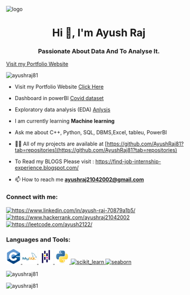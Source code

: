 ![logo](https://www.iiba.org/globalassets/iiba-analyst-catalyst/images/here-is-some-information-about-what-a-big-data-analyst-is-and-does-social.jpg)
<h1 align="center">Hi 👋, I'm Ayush Raj</h1>
<h3 align="center">Passionate About Data And To Analyse It.</h3>
<a href="https://ayushraj81.github.io/Ayush-portfolio/">Visit my Portfolio Website</a>


 


<p align="left"> <img src="https://komarev.com/ghpvc/?username=ayushraj81&label=Profile%20views&color=0e75b6&style=flat" alt="ayushraj81" /> </p>



- Visit my Portfolio Website [Click Here](https://ayushraj81.github.io/Ayush-portfolio/)
  
- Dashboard in powerBI [Covid dataset](https://app.powerbi.com/view?r=eyJrIjoiYTFlZTE1NGYtYjIzZS00OGM5LWE0MjEtZWYxODEzNTcxMDUwIiwidCI6ImUxNGU3M2ViLTUyNTEtNDM4OC04ZDY3LThmOWYyZTJkNWE0NiIsImMiOjEwfQ%3D%3D&pageName=ReportSection)

- Exploratory data analysis (EDA) [Anlysis](https://jovian.com/ayushraj21042002/sales-anlysis)
- I am currently learning **Machine learning**
- Ask me about C++, Python, SQL, DBMS,Excel, tableu, PowerBI
- 👨‍💻 All of my projects are available at [https://github.com/AyushRaj81?tab=repositories](https://github.com/AyushRaj81?tab=repositories)
- To Read my BLOGS Please visit : https://find-job-internship-experience.blogspot.com/
- 📫 How to reach me **ayushraj21042002@gmail.com**

<h3 align="left">Connect with me:</h3>
<p align="left">
<a href="https://linkedin.com/in/https://www.linkedin.com/in/ayush-raj-70879a1b5/" target="blank"><img align="center" src="https://raw.githubusercontent.com/rahuldkjain/github-profile-readme-generator/master/src/images/icons/Social/linked-in-alt.svg" alt="https://www.linkedin.com/in/ayush-raj-70879a1b5/" height="30" width="40" /></a>
<a href="https://www.hackerrank.com/https://www.hackerrank.com/ayushraj21042002" target="blank"><img align="center" src="https://raw.githubusercontent.com/rahuldkjain/github-profile-readme-generator/master/src/images/icons/Social/hackerrank.svg" alt="https://www.hackerrank.com/ayushraj21042002" height="30" width="40" /></a>
<a href="https://www.leetcode.com/https://leetcode.com/ayush2122/" target="blank"><img align="center" src="https://raw.githubusercontent.com/rahuldkjain/github-profile-readme-generator/master/src/images/icons/Social/leet-code.svg" alt="https://leetcode.com/ayush2122/" height="30" width="40" /></a>
</p>

<h3 align="left">Languages and Tools:</h3>
<p align="left"> <a href="https://www.w3schools.com/cpp/" target="_blank" rel="noreferrer"> <img src="https://raw.githubusercontent.com/devicons/devicon/master/icons/cplusplus/cplusplus-original.svg" alt="cplusplus" width="40" height="40"/> </a> <a href="https://www.mysql.com/" target="_blank" rel="noreferrer"> <img src="https://raw.githubusercontent.com/devicons/devicon/master/icons/mysql/mysql-original-wordmark.svg" alt="mysql" width="40" height="40"/> </a> <a href="https://pandas.pydata.org/" target="_blank" rel="noreferrer"> <img src="https://raw.githubusercontent.com/devicons/devicon/2ae2a900d2f041da66e950e4d48052658d850630/icons/pandas/pandas-original.svg" alt="pandas" width="40" height="40"/> </a> <a href="https://www.python.org" target="_blank" rel="noreferrer"> <img src="https://raw.githubusercontent.com/devicons/devicon/master/icons/python/python-original.svg" alt="python" width="40" height="40"/> </a> <a href="https://scikit-learn.org/" target="_blank" rel="noreferrer"> <img src="https://upload.wikimedia.org/wikipedia/commons/0/05/Scikit_learn_logo_small.svg" alt="scikit_learn" width="40" height="40"/> </a> <a href="https://seaborn.pydata.org/" target="_blank" rel="noreferrer"> <img src="https://seaborn.pydata.org/_images/logo-mark-lightbg.svg" alt="seaborn" width="40" height="40"/> </a> </p>

<p><img align="center" src="https://github-readme-stats.vercel.app/api/top-langs?username=ayushraj81&show_icons=true&locale=en&layout=compact" alt="ayushraj81" /></p>

<p><img align="center" src="https://github-readme-streak-stats.herokuapp.com/?user=ayushraj81&" alt="ayushraj81" /></p>
